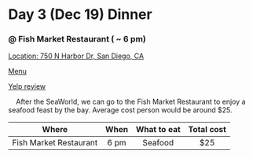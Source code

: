 # Day 3 (Dec 19) Dinner 
### @ Fish Market Restaurant ( ~ 6 pm)

[Location: 750 N Harbor Dr, San Diego, CA](https://www.google.com/maps/place/Fish+Market+Restaurant/@32.7086051,-117.1799522,14.5z/data=!4m5!3m4!1s0x80deab556e8bc9dd:0xcc6fda5a02c55424!8m2!3d32.712279!4d-117.1756347)

[Menu](https://www.thefishmarket.com/viewmenu.aspx?id=6)

[Yelp review](https://www.yelp.com/biz/the-fish-market-san-diego-2)

&nbsp;&nbsp;&nbsp; After the SeaWorld, we can go to the Fish Market Restaurant to enjoy a seafood feast by the bay. Average cost person would be around $25.

|Where                 |When  |What to eat|Total cost|
|:--------------------:|:----:|:---------:|:--------:|
|Fish Market Restaurant| 6 pm | Seafood   | $25      |

